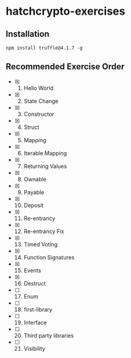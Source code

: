 # hatchcrypto-exercises

## Installation

```
npm install truffle@4.1.7 -g
```

## Recommended Exercise Order
- [x] 1. Hello World
- [x] 2. State Change
- [x] 3. Constructor
- [x] 4. Struct
- [x] 5. Mapping
- [x] 6. Iterable Mapping
- [x] 7. Returning Values
- [x] 8. Ownable
- [x] 9. Payable
- [x] 10. Deposit
- [x] 11. Re-entrancy
- [x] 12. Re-entrancy Fix
- [x] 13. Timed Voting
- [x] 14. Function Signatures
- [x] 15. Events
- [x] 16. Destruct
- [ ] 17. Enum
- [ ] 18. first-library
- [ ] 19. Interface
- [ ] 20. Third party libraries
- [ ] 21. Visibility

